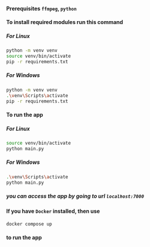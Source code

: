 #### Prerequisites `ffmpeg`, `python`

#### To install required modules run this command
##### For Linux
```bash
python -m venv venv
source venv/bin/activate
pip -r requirements.txt
```
##### For Windows
```bash
python -m venv venv
.\venv\Scripts\activate
pip -r requirements.txt
```
#### To run the app
##### For Linux
```bash
source venv/bin/activate
python main.py
```
##### For Windows
```bash
.\venv\Scripts\activate
python main.py
```
##### you can access the app by going to url `localhost:7000`
#### If you have `Docker` installed, then use
```bash
docker compose up
```
#### to run the app
